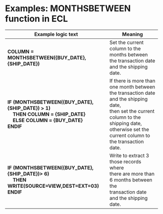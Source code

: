 
# Examples: MONTHSBETWEEN function in ECL 

|Example logic text|Meaning|
|------------------|-------|
|**COLUMN = MONTHSBETWEEN({BUY_DATE},{SHIP_DATE})**|Set the current column to the months between<br>the transaction date and the shipping date.|
|**IF (MONTHSBETWEEN({BUY_DATE},{SHIP_DATE}) > 1)<br>&nbsp;&nbsp;&nbsp;&nbsp;THEN COLUMN = {SHIP_DATE}<br>&nbsp;&nbsp;&nbsp;&nbsp;ELSE COLUMN = {BUY_DATE}<br>ENDIF**|If there is more than one month between the transaction date and the shipping date,<br>then set the current column to the shipping date,<br>otherwise set the current column to the transaction date.|
|**IF (MONTHSBETWEEN({BUY_DATE},{SHIP_DATE})> 6)<br>&nbsp;&nbsp;&nbsp;&nbsp;THEN WRITE(SOURCE=VIEW,DEST=EXT=03)<br>ENDIF**|Write to extract 3 those records where<br>there are more than 6 months between the<br>transaction date and the shipping date.|

